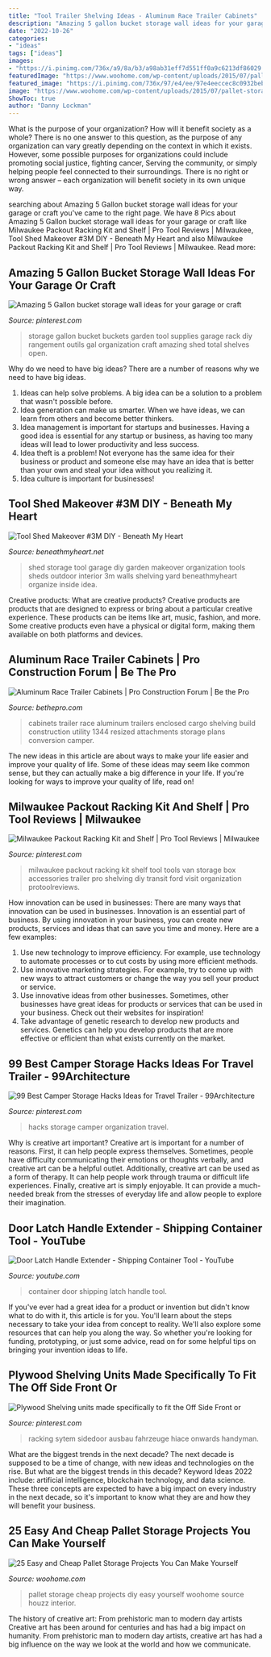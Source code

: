 ```yaml
---
title: "Tool Trailer Shelving Ideas - Aluminum Race Trailer Cabinets"
description: "Amazing 5 gallon bucket storage wall ideas for your garage or craft"
date: "2022-10-26"
categories:
- "ideas"
tags: ["ideas"]
images:
- "https://i.pinimg.com/736x/a9/8a/b3/a98ab31eff7d551ff0a9c6213df86029.jpg"
featuredImage: "https://www.woohome.com/wp-content/uploads/2015/07/pallet-storage-ideas-woohome-10.jpg"
featured_image: "https://i.pinimg.com/736x/97/e4/ee/97e4eeccec8c0932bebc2d4e97618e1a.jpg"
image: "https://www.woohome.com/wp-content/uploads/2015/07/pallet-storage-ideas-woohome-10.jpg"
ShowToc: true
author: "Danny Lockman"
---
```



What is the purpose of your organization? How will it benefit society as a whole?
There is no one answer to this question, as the purpose of any organization can vary greatly depending on the context in which it exists. However, some possible purposes for organizations could include promoting social justice, fighting cancer, Serving the community, or simply helping people feel connected to their surroundings. There is no right or wrong answer – each organization will benefit society in its own unique way.

	

		
searching about Amazing 5 Gallon bucket storage wall ideas for your garage or craft you've came to the right page. We have 8 Pics about Amazing 5 Gallon bucket storage wall ideas for your garage or craft like Milwaukee Packout Racking Kit and Shelf | Pro Tool Reviews | Milwaukee, Tool Shed Makeover #3M DIY - Beneath My Heart and also Milwaukee Packout Racking Kit and Shelf | Pro Tool Reviews | Milwaukee. Read more:
		
    
## Amazing 5 Gallon Bucket Storage Wall Ideas For Your Garage Or Craft

<img loading=lazy src="https://i.pinimg.com/originals/8d/71/bb/8d71bb6cb548419cac8d1bf1db89070b.jpg" onerror="this.onerror=null;this.src='https://tse2.mm.bing.net/th?id=OIP.J7NVgPNOT8Yo1Imoud4i6QHaNK&amp;pid=15.1';" alt="Amazing 5 Gallon bucket storage wall ideas for your garage or craft">

_Source: pinterest.com_

>storage gallon bucket buckets garden tool supplies garage rack diy rangement outils gal organization craft amazing shed total shelves open. 

	

Why do we need to have big ideas?
There are a number of reasons why we need to have big ideas. 
1. Ideas can help solve problems. A big idea can be a solution to a problem that wasn't possible before. 
2. Idea generation can make us smarter. When we have ideas, we can learn from others and become better thinkers. 
3. Idea management is important for startups and businesses. Having a good idea is essential for any startup or business, as having too many ideas will lead to lower productivity and less success. 
4. Idea theft is a problem! Not everyone has the same idea for their business or product and someone else may have an idea that is better than your own and steal your idea without you realizing it. 
5. Idea culture is important for businesses!

    
## Tool Shed Makeover #3M DIY - Beneath My Heart

<img loading=lazy src="http://www.beneathmyheart.net/wp-content/uploads/2014/04/2014-04-10-17.51.10_thumb.jpg" onerror="this.onerror=null;this.src='https://tse3.mm.bing.net/th?id=OIP.Lj6u4NwUEHg47QD2APttnwHaKh&amp;pid=15.1';" alt="Tool Shed Makeover #3M DIY - Beneath My Heart">

_Source: beneathmyheart.net_

>shed storage tool garage diy garden makeover organization tools sheds outdoor interior 3m walls shelving yard beneathmyheart organize inside idea. 

	

Creative products: What are creative products?
Creative products are products that are designed to express or bring about a particular creative experience. These products can be items like art, music, fashion, and more. Some creative products even have a physical or digital form, making them available on both platforms and devices.

    
## Aluminum Race Trailer Cabinets | Pro Construction Forum | Be The Pro

<img loading=lazy src="http://bethepro.com/wp-content/uploads/2013/05/IMG_1344.jpg-Resized.jpg" onerror="this.onerror=null;this.src='https://tse4.mm.bing.net/th?id=OIP.Im7Gu0S_ZOh2lx-xTge4hwHaFj&amp;pid=15.1';" alt="Aluminum Race Trailer Cabinets | Pro Construction Forum | Be the Pro">

_Source: bethepro.com_

>cabinets trailer race aluminum trailers enclosed cargo shelving build construction utility 1344 resized attachments storage plans conversion camper. 

	

The new ideas in this article are about ways to make your life easier and improve your quality of life. Some of these ideas may seem like common sense, but they can actually make a big difference in your life. If you're looking for ways to improve your quality of life, read on!

    
## Milwaukee Packout Racking Kit And Shelf | Pro Tool Reviews | Milwaukee

<img loading=lazy src="https://i.pinimg.com/736x/94/1f/72/941f722c5b2a830e3aeb5cd7cd62a4a8.jpg" onerror="this.onerror=null;this.src='https://tse1.mm.bing.net/th?id=OIP.nx84SymjcNLRSBrZ6bGcNgHaE7&amp;pid=15.1';" alt="Milwaukee Packout Racking Kit and Shelf | Pro Tool Reviews | Milwaukee">

_Source: pinterest.com_

>milwaukee packout racking kit shelf tool tools van storage box accessories trailer pro shelving diy transit ford visit organization protoolreviews. 

	

How innovation can be used in businesses: There are many ways that innovation can be used in businesses.
Innovation is an essential part of business. By using innovation in your business, you can create new products, services and ideas that can save you time and money. Here are a few examples: 
1. Use new technology to improve efficiency. For example, use technology to automate processes or to cut costs by using more efficient methods. 
2. Use innovative marketing strategies. For example, try to come up with new ways to attract customers or change the way you sell your product or service. 
3. Use innovative ideas from other businesses. Sometimes, other businesses have great ideas for products or services that can be used in your business. Check out their websites for inspiration! 
4. Take advantage of genetic research to develop new products and services. Genetics can help you develop products that are more effective or efficient than what exists currently on the market.

    
## 99 Best Camper Storage Hacks Ideas For Travel Trailer - 99Architecture

<img loading=lazy src="https://i.pinimg.com/736x/a9/8a/b3/a98ab31eff7d551ff0a9c6213df86029.jpg" onerror="this.onerror=null;this.src='https://tse4.mm.bing.net/th?id=OIP.F9F8J55VYPOFZQbcv8LL8AHaJ3&amp;pid=15.1';" alt="99 Best Camper Storage Hacks Ideas for Travel Trailer - 99Architecture">

_Source: pinterest.com_

>hacks storage camper organization travel. 

	

Why is creative art important?
Creative art is important for a number of reasons. First, it can help people express themselves. Sometimes, people have difficulty communicating their emotions or thoughts verbally, and creative art can be a helpful outlet. Additionally, creative art can be used as a form of therapy. It can help people work through trauma or difficult life experiences. Finally, creative art is simply enjoyable. It can provide a much-needed break from the stresses of everyday life and allow people to explore their imagination.

    
## Door Latch Handle Extender - Shipping Container Tool - YouTube

<img loading=lazy src="https://i.ytimg.com/vi/OYPPF_f-CbU/hqdefault.jpg" onerror="this.onerror=null;this.src='https://tse4.mm.bing.net/th?id=OIP.6TwiYUK8BZV1HCw6BZ01NgHaFj&amp;pid=15.1';" alt="Door Latch Handle Extender - Shipping Container Tool - YouTube">

_Source: youtube.com_

>container door shipping latch handle tool. 

	

If you've ever had a great idea for a product or invention but didn't know what to do with it, this article is for you. You'll learn about the steps necessary to take your idea from concept to reality. We'll also explore some resources that can help you along the way. So whether you're looking for funding, prototyping, or just some advice, read on for some helpful tips on bringing your invention ideas to life.

    
## Plywood Shelving Units Made Specifically To Fit The Off Side Front Or

<img loading=lazy src="https://i.pinimg.com/736x/97/e4/ee/97e4eeccec8c0932bebc2d4e97618e1a.jpg" onerror="this.onerror=null;this.src='https://tse1.mm.bing.net/th?id=OIP.SltY4HCdg6MsBAYXBRbORgHaJ3&amp;pid=15.1';" alt="Plywood Shelving units made specifically to fit the Off Side Front or">

_Source: pinterest.com_

>racking sytem sidedoor ausbau fahrzeuge hiace onwards handyman. 

	

What are the biggest trends in the next decade?
The next decade is supposed to be a time of change, with new ideas and technologies on the rise. But what are the biggest trends in this decade? Keyword Ideas 2022 include: artificial intelligence, blockchain technology, and data science. These three concepts are expected to have a big impact on every industry in the next decade, so it's important to know what they are and how they will benefit your business.

    
## 25 Easy And Cheap Pallet Storage Projects You Can Make Yourself

<img loading=lazy src="https://www.woohome.com/wp-content/uploads/2015/07/pallet-storage-ideas-woohome-10.jpg" onerror="this.onerror=null;this.src='https://tse3.mm.bing.net/th?id=OIP.f0xbvbZiLnGPntnsccNoBgHaLH&amp;pid=15.1';" alt="25 Easy and Cheap Pallet Storage Projects You Can Make Yourself">

_Source: woohome.com_

>pallet storage cheap projects diy easy yourself woohome source houzz interior. 

	

The history of creative art: From prehistoric man to modern day artists
Creative art has been around for centuries and has had a big impact on humanity. From prehistoric man to modern day artists, creative art has had a big influence on the way we look at the world and how we communicate.

